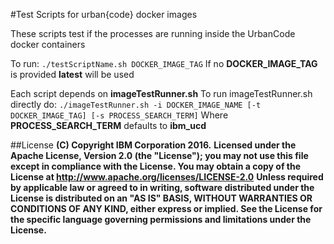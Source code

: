 #Test Scripts for urban{code} docker images

These scripts test if the processes are running inside the UrbanCode docker containers

To run:
 `./testScriptName.sh DOCKER_IMAGE_TAG`
If no **DOCKER_IMAGE_TAG** is provided **latest** will be used


Each script depends on **imageTestRunner.sh**
To run imageTestRunner.sh directly do:
 `./imageTestRunner.sh -i DOCKER_IMAGE_NAME [-t DOCKER_IMAGE_TAG] [-s PROCESS_SEARCH_TERM]`
Where **PROCESS_SEARCH_TERM** defaults to **ibm_ucd**


##License
**(C) Copyright IBM Corporation 2016.**
**Licensed under the Apache License, Version 2.0 (the "License"); you may not use this file except in compliance with the License. You may obtain a copy of the License at http://www.apache.org/licenses/LICENSE-2.0**
**Unless required by applicable law or agreed to in writing, software distributed under the License is distributed on an "AS IS" BASIS, WITHOUT WARRANTIES OR CONDITIONS OF ANY KIND, either express or implied. See the License for the specific language governing permissions and limitations under the License.**